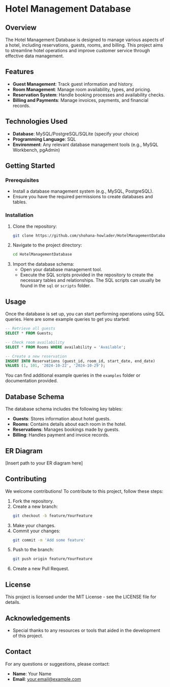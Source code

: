 # Hotel Management Database

## Overview
The Hotel Management Database is designed to manage various aspects of a hotel, including reservations, guests, rooms, and billing. This project aims to streamline hotel operations and improve customer service through effective data management.

## Features
- **Guest Management**: Track guest information and history.
- **Room Management**: Manage room availability, types, and pricing.
- **Reservation System**: Handle booking processes and availability checks.
- **Billing and Payments**: Manage invoices, payments, and financial records.

## Technologies Used
- **Database**: MySQL/PostgreSQL/SQLite (specify your choice)
- **Programming Language**: SQL
- **Environment**: Any relevant database management tools (e.g., MySQL Workbench, pgAdmin)

## Getting Started

### Prerequisites
- Install a database management system (e.g., MySQL, PostgreSQL).
- Ensure you have the required permissions to create databases and tables.

### Installation
1. Clone the repository:
   ```bash
   git clone https://github.com/shohana-howlader/HotelManagementDatabase.git
   ```
2. Navigate to the project directory:
   ```bash
   cd HotelManagementDatabase
   ```
3. Import the database schema:
   * Open your database management tool.
   * Execute the SQL scripts provided in the repository to create the necessary tables and relationships. The SQL scripts can usually be found in the `sql` or `scripts` folder.

## Usage
Once the database is set up, you can start performing operations using SQL queries. Here are some example queries to get you started:

```sql
-- Retrieve all guests
SELECT * FROM Guests;

-- Check room availability
SELECT * FROM Rooms WHERE availability = 'Available';

-- Create a new reservation
INSERT INTO Reservations (guest_id, room_id, start_date, end_date)
VALUES (1, 101, '2024-10-22', '2024-10-29');
```

You can find additional example queries in the `examples` folder or documentation provided.

## Database Schema
The database schema includes the following key tables:
* **Guests**: Stores information about hotel guests.
* **Rooms**: Contains details about each room in the hotel.
* **Reservations**: Manages bookings made by guests.
* **Billing**: Handles payment and invoice records.

## ER Diagram

[Insert path to your ER diagram here]

## Contributing
We welcome contributions! To contribute to this project, follow these steps:
1. Fork the repository.
2. Create a new branch:
   ```bash
   git checkout -b feature/YourFeature
   ```
3. Make your changes.
4. Commit your changes:
   ```bash
   git commit -m 'Add some feature'
   ```
5. Push to the branch:
   ```bash
   git push origin feature/YourFeature
   ```
6. Create a new Pull Request.

## License
This project is licensed under the MIT License - see the LICENSE file for details.

## Acknowledgements
* Special thanks to any resources or tools that aided in the development of this project.

## Contact
For any questions or suggestions, please contact:
* **Name**: Your Name
* **Email**: your.email@example.com
